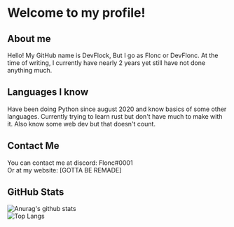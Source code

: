 # Welcome to my profile!

## About me
Hello! My GitHub name is DevFlock, But I go as Flonc or DevFlonc. At the time of writing, I currently have nearly 2 years yet still have not done anything much. 

## Languages I know
Have been doing Python since august 2020 and know basics of some other languages. Currently trying to learn rust but don't have much to make with it.
Also know some web dev but that doesn't count.

## Contact Me
You can contact me at discord: Flonc#0001<br>
Or at my website: [GOTTA BE REMADE]

## GitHub Stats 
![Anurag's github stats](https://github-readme-stats.vercel.app/api?username=DevFlock&show_icons=true&theme=dark)<br>
![Top Langs](https://github-readme-stats.vercel.app/api/top-langs/?username=DevFlock&theme=dark)
